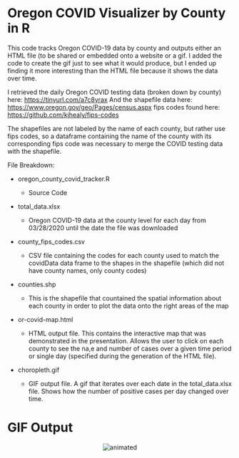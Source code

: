 # Oregon COVID Visualizer by County in R

This code tracks Oregon COVID-19 data by county and outputs either an HTML file (to be shared or embedded onto a website or a gif. I added the code to create the gif just to see what it would produce, but I ended up finding it more interesting than the HTML file because it shows the data over time.

I retrieved the daily Oregon COVID testing data (broken down by county) here: https://tinyurl.com/a7c8yrax
And the shapefile data here: https://www.oregon.gov/geo/Pages/census.aspx
fips codes found here: https://github.com/kjhealy/fips-codes

The shapefiles are not labeled by the name of each county, but rather use fips codes, so a dataframe containing the name of the county with its corresponding fips code was necessary to merge the COVID testing data with the shapefile.

File Breakdown:
- oregon_county_covid_tracker.R
  - Source Code

- total_data.xlsx
  - Oregon COVID-19 data at the county level for each day from 03/28/2020 until the date the file was downloaded

- county_fips_codes.csv
  - CSV file containing the codes for each county used to match the covidData data frame to the shapes in the shapefile (which did not have county names, only county codes)

- counties.shp
  - This is the shapefile that countained the spatial information about each county in order to plot the data onto the right areas of the map

- or-covid-map.html
  - HTML output file. This contains the interactive map that was demonstrated in the presentation. Allows the user to click on each county to see the na,e and number of cases over a given time period or single day (specified during the generation of the HTML file).

- choropleth.gif
  - GIF output file. A gif that iterates over each date in the total_data.xlsx file. Shows how the number of positive cases per day changed over time.

# GIF Output
<p align="center">
  <img src="choropleth.gif" alt="animated" />
</p>
